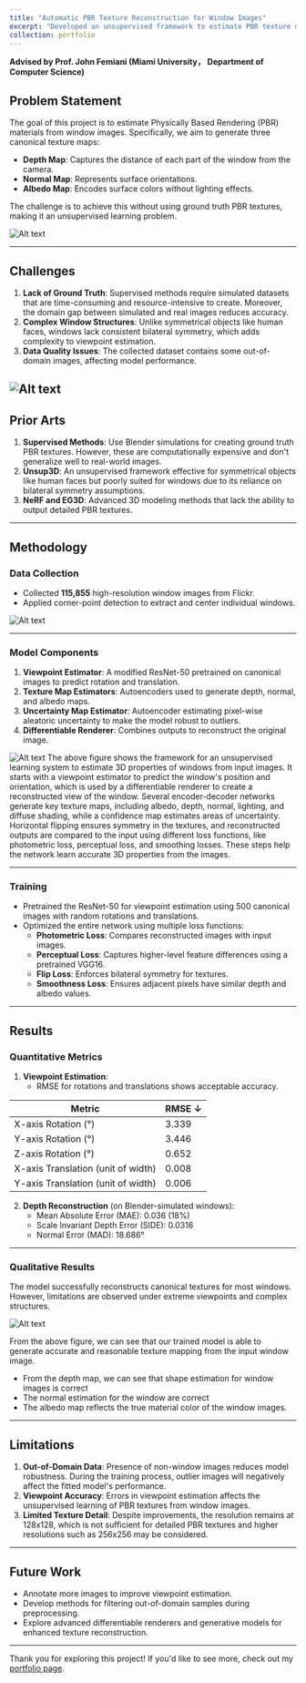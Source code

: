 ```yaml
---
title: "Automatic PBR Texture Reconstruction for Window Images"
excerpt: "Developed an unsupervised framework to estimate PBR texture maps (depth, normal, albedo) from real-world window images using viewpoint estimation and differentiable rendering. <br/><img src='/images/pbr_teaser.png'>"
collection: portfolio
---
```


**Advised by Prof. John Femiani (Miami University， Department of Computer Science)**


## Problem Statement

The goal of this project is to estimate Physically Based Rendering (PBR) materials from window images. Specifically, we aim to generate three canonical texture maps:
- **Depth Map**: Captures the distance of each part of the window from the camera.
- **Normal Map**: Represents surface orientations.
- **Albedo Map**: Encodes surface colors without lighting effects.

The challenge is to achieve this without using ground truth PBR textures, making it an unsupervised learning problem.

![Alt text](/images/pbr_teaser.png)

---

## Challenges

1. **Lack of Ground Truth**: Supervised methods require simulated datasets that are time-consuming and resource-intensive to create. Moreover, the domain gap between simulated and real images reduces accuracy.
2. **Complex Window Structures**: Unlike symmetrical objects like human faces, windows lack consistent bilateral symmetry, which adds complexity to viewpoint estimation.
3. **Data Quality Issues**: The collected dataset contains some out-of-domain images, affecting model performance.

![Alt text](/images/window_imgs_complex.png)
---

## Prior Arts

1. **Supervised Methods**: Use Blender simulations for creating ground truth PBR textures. However, these are computationally expensive and don't generalize well to real-world images.
2. **Unsup3D**: An unsupervised framework effective for symmetrical objects like human faces but poorly suited for windows due to its reliance on bilateral symmetry assumptions.
3. **NeRF and EG3D**: Advanced 3D modeling methods that lack the ability to output detailed PBR textures.

---

## Methodology

### Data Collection
- Collected **115,855** high-resolution window images from Flickr.
- Applied corner-point detection to extract and center individual windows.

![Alt text](/images/window_dta.png)

---

### Model Components
1. **Viewpoint Estimator**: A modified ResNet-50 pretrained on canonical images to predict rotation and translation.
2. **Texture Map Estimators**: Autoencoders used to generate depth, normal, and albedo maps.
3. **Uncertainty Map Estimator**: Autoencoder estimating pixel-wise aleatoric uncertainty to make the model robust to outliers.
4. **Differentiable Renderer**: Combines outputs to reconstruct the original image.

![Alt text](/images/network.png)
The above figure shows the framework for an unsupervised learning system to estimate 3D properties of windows from input images. It starts with a viewpoint estimator to predict the window's position and orientation, which is used by a differentiable renderer to create a reconstructed view of the window. Several encoder-decoder networks generate key texture maps, including albedo, depth, normal, lighting, and diffuse shading, while a confidence map estimates areas of uncertainty. Horizontal flipping ensures symmetry in the textures, and reconstructed outputs are compared to the input using different loss functions, like photometric loss, perceptual loss, and smoothing losses. These steps help the network learn accurate 3D properties from the images.

---

### Training
- Pretrained the ResNet-50 for viewpoint estimation using 500 canonical images with random rotations and translations.
- Optimized the entire network using multiple loss functions:
  - **Photometric Loss**: Compares reconstructed images with input images.
  - **Perceptual Loss**: Captures higher-level feature differences using a pretrained VGG16.
  - **Flip Loss**: Enforces bilateral symmetry for textures.
  - **Smoothness Loss**: Ensures adjacent pixels have similar depth and albedo values.

---

## Results

### Quantitative Metrics
1. **Viewpoint Estimation**:
   - RMSE for rotations and translations shows acceptable accuracy.

| Metric                 | RMSE ↓          |
|------------------------|-----------------|
| X-axis Rotation (°)    | 3.339           |
| Y-axis Rotation (°)    | 3.446           |
| Z-axis Rotation (°)    | 0.652           |
| X-axis Translation (unit of width) | 0.008 |
| Y-axis Translation (unit of width) | 0.006 |

2. **Depth Reconstruction** (on Blender-simulated windows):
   - Mean Absolute Error (MAE): 0.036 (18%)
   - Scale Invariant Depth Error (SIDE): 0.0316
   - Normal Error (MAD): 18.686°

---

### Qualitative Results
The model successfully reconstructs canonical textures for most windows. However, limitations are observed under extreme viewpoints and complex structures.

![Alt text](/images/good_output_1.png)

From the above figure, we can see that our trained model is able to generate accurate and reasonable texture mapping from the input window image. 
- From the depth map, we can see that shape estimation for window images is correct
- The normal estimation for the window are correct 
- The albedo map reflects the true material color of the window images. 

---

## Limitations
1. **Out-of-Domain Data**: Presence of non-window images reduces model robustness. During the training process, outlier images will negatively affect the fitted model's performance.
2. **Viewpoint Accuracy**: Errors in viewpoint estimation affects the unsupervised learning of PBR textures from window images.
3. **Limited Texture Detail**: Despite improvements, the resolution remains at 128x128, which is not sufficient for detailed PBR textures and higher resolutions such as 256x256 may be considered.

---

## Future Work
- Annotate more images to improve viewpoint estimation.
- Develop methods for filtering out-of-domain samples during preprocessing.
- Explore advanced differentiable renderers and generative models for enhanced texture reconstruction.

---

Thank you for exploring this project! If you'd like to see more, check out my [portfolio page](/portfolio).